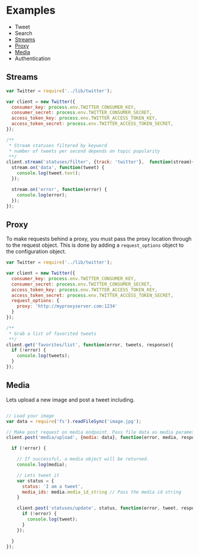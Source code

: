 # Examples

* Tweet
* Search
* [Streams](#streaming)
* [Proxy](#proxy)
* [Media](#media)
* Authentication

## Streams

```javascript
var Twitter = require('../lib/twitter');

var client = new Twitter({
  consumer_key: process.env.TWITTER_CONSUMER_KEY,
  consumer_secret: process.env.TWITTER_CONSUMER_SECRET,
  access_token_key: process.env.TWITTER_ACCESS_TOKEN_KEY,
  access_token_secret: process.env.TWITTER_ACCESS_TOKEN_SECRET,
});

/**
 * Stream statuses filtered by keyword
 * number of tweets per second depends on topic popularity
 **/
client.stream('statuses/filter', {track: 'twitter'},  function(stream){
  stream.on('data', function(tweet) {
    console.log(tweet.text);
  });

  stream.on('error', function(error) {
    console.log(error);
  });
});
```

## Proxy

To make requests behind a proxy, you must pass the proxy location through to the request object.  This is done by adding a `request_options` object to the configuration object.

```javascript
var Twitter = require('../lib/twitter');

var client = new Twitter({
  consumer_key: process.env.TWITTER_CONSUMER_KEY,
  consumer_secret: process.env.TWITTER_CONSUMER_SECRET,
  access_token_key: process.env.TWITTER_ACCESS_TOKEN_KEY,
  access_token_secret: process.env.TWITTER_ACCESS_TOKEN_SECRET,
  request_options: {
    proxy: 'http://myproxyserver.com:1234'
  }
});

/**
 * Grab a list of favorited tweets
 **/
client.get('favorites/list', function(error, tweets, response){
  if (!error) {
    console.log(tweets);
  }
});
```


## Media

Lets upload a new image and post a tweet including.

```javascript

// Load your image
var data = require('fs').readFileSync('image.jpg');

// Make post request on media endpoint. Pass file data as media parameter
client.post('media/upload', {media: data}, function(error, media, response){

  if (!error) {

    // If successful, a media object will be returned.
    console.log(media);

    // Lets tweet it
    var status = {
      status: 'I am a tweet',
      media_ids: media.media_id_string // Pass the media id string
    }

    client.post('statuses/update', status, function(error, tweet, response){
      if (!error) {
        console.log(tweet);
      }
    });

  }
});
```
